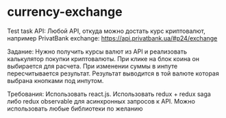 # currency-exchange

Test task
API: 
	Любой API, откуда можно достать курс криптовалют, например 
PrivatBank exchange: https://api.privatbank.ua/#p24/exchange

		

Задание:
	Нужно получить курсы валют из API и реализовать калькулятор покупки криптовалюты. При клике на блок коина он выбирается для расчета. При изменении суммы в инпуте пересчитывается результат. Результат выводится в той валюте которая выбрана кнопками под инпутом.

Требования: 
	Использовать react.js.
	Использовать redux + redux saga либо redux observable для асинхронных запросов к API.
	Можно использовать любые библиотеки по желанию
